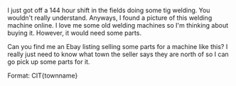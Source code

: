 I just got off a 144 hour shift in the fields doing some tig welding. You wouldn't really understand. Anyways, I found a picture of this welding machine online. I love me some old welding machines so I'm thinking about buying it. However, it would need some parts.

Can you find me an Ebay listing selling some parts for a machine like this? I really just need to know what town the seller says they are north of so I can go pick up some parts for it.

Format: CIT{townname}
